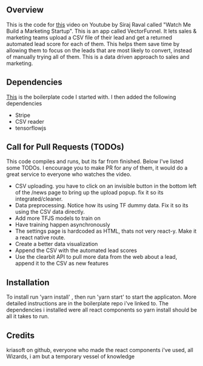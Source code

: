 ## Overview

This is the code for [this](https://www.youtube.com/watch?v=6oM3N6PRFz8&feature=youtu.be) video on Youtube by Siraj Raval called "Watch Me Build a Marketing Startup". This is an app called VectorFunnel. It lets sales & marketing teams upload a CSV file of their lead and get a returned automated lead score for each of them. This helps them save time by allowing them to focus on the leads that are most likely to convert, instead of manually trying all of them. This is a data driven approach to sales and marketing.

## Dependencies

[This](https://github.com/kriasoft/react-firebase-starter) is the boilerplate code I started with. I then added the following dependencies

* Stripe
* CSV reader
* tensorflowjs

## Call for Pull Requests (TODOs)

This code compiles and runs, but its far from finished. Below I've listed some TODOs. I encourage you to make PR for any of them, it would do a great service to everyone who watches the video.

- CSV uploading. you have to click on an invisible button in the bottom left of the /news page to bring up the upload popup. fix it so its integrated/cleaner.
- Data preprocessing. Notice how its using TF dummy data. Fix it so its using the CSV data directly.
- Add more TFJS models to train on
- Have training happen asynchronously
- The settings page is hardcoded as HTML, thats not very react-y. Make it a react native route.
- Create a better data visualization
- Append the CSV with the automated lead scores
- Use the clearbit API to pull more data from the web about a lead, append it to the CSV as new features

## Installation

To install run 'yarn install' , then run 'yarn start' to start the applicaton. More detailed instructions are in the boilerplate repo i've linked to. The dependencies i installed were all react components so yarn install should be all it takes to run.

## Credits

kriasoft on github, everyone who made the react components i've used, all Wizards, i am but a temporary vessel of knowledge

